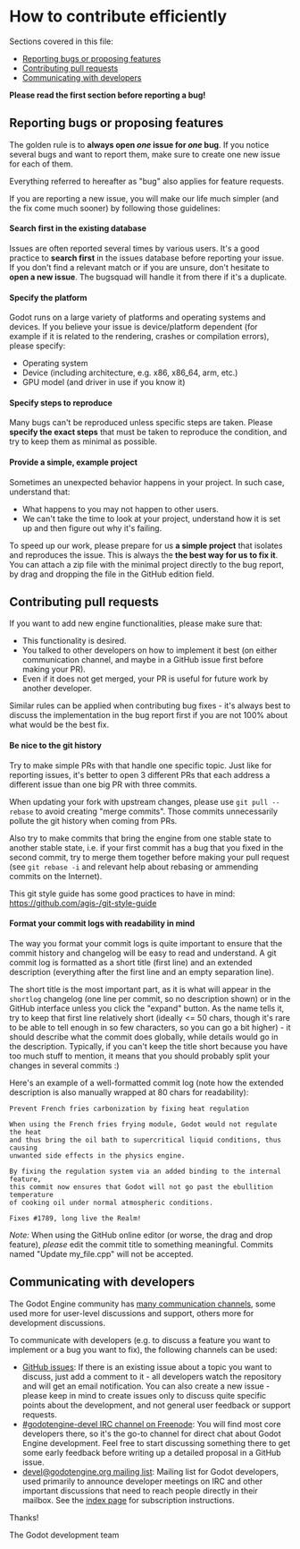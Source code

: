 # How to contribute efficiently

Sections covered in this file:

* [Reporting bugs or proposing features](#reporting-bugs-or-proposing-features)
* [Contributing pull requests](#contributing-pull-requests)
* [Communicating with developers](#communicating-with-developers)

**Please read the first section before reporting a bug!**

## Reporting bugs or proposing features

The golden rule is to **always open *one* issue for *one* bug**. If you notice several bugs and want to report them, make sure to create one new issue for each of them.

Everything referred to hereafter as "bug" also applies for feature requests.

If you are reporting a new issue, you will make our life much simpler (and the fix come much sooner) by following those guidelines:

#### Search first in the existing database

Issues are often reported several times by various users. It's a good practice to **search first** in the issues database before reporting your issue. If you don't find a relevant match or if you are unsure, don't hesitate to **open a new issue**. The bugsquad will handle it from there if it's a duplicate.

#### Specify the platform 
 
Godot runs on a large variety of platforms and operating systems and devices. If you believe your issue is device/platform dependent (for example if it is related to the rendering, crashes or compilation errors), please specify:
* Operating system
* Device (including architecture, e.g. x86, x86_64, arm, etc.)
* GPU model (and driver in use if you know it)

#### Specify steps to reproduce

Many bugs can't be reproduced unless specific steps are taken. Please **specify the exact steps** that must be taken to reproduce the condition, and try to keep them as minimal as possible.

#### Provide a simple, example project

Sometimes an unexpected behavior happens in your project. In such case, understand that:

* What happens to you may not happen to other users.
* We can't take the time to look at your project, understand how it is set up and then figure out why it's failing.
 
To speed up our work, please prepare for us **a simple project** that isolates and reproduces the issue. This is always the **the best way for us to fix it**. You can attach a zip file with the minimal project directly to the bug report, by drag and dropping the file in the GitHub edition field.

## Contributing pull requests

If you want to add new engine functionalities, please make sure that:

* This functionality is desired.
* You talked to other developers on how to implement it best (on either communication channel, and maybe in a GitHub issue first before making your PR).
* Even if it does not get merged, your PR is useful for future work by another developer.

Similar rules can be applied when contributing bug fixes - it's always best to discuss the implementation in the bug report first if you are not 100% about what would be the best fix.

#### Be nice to the git history

Try to make simple PRs with that handle one specific topic. Just like for reporting issues, it's better to open 3 different PRs that each address a different issue than one big PR with three commits.

When updating your fork with upstream changes, please use ``git pull --rebase`` to avoid creating "merge commits". Those commits unnecessarily pollute the git history when coming from PRs.

Also try to make commits that bring the engine from one stable state to another stable state, i.e. if your first commit has a bug that you fixed in the second commit, try to merge them together before making your pull request (see ``git rebase -i`` and relevant help about rebasing or ammending commits on the Internet).

This git style guide has some good practices to have in mind: https://github.com/agis-/git-style-guide

#### Format your commit logs with readability in mind

The way you format your commit logs is quite important to ensure that the commit history and changelog will be easy to read and understand. A git commit log is formatted as a short title (first line) and an extended description (everything after the first line and an empty separation line).

The short title is the most important part, as it is what will appear in the `shortlog` changelog (one line per commit, so no description shown) or in the GitHub interface unless you click the "expand" button. As the name tells it, try to keep that first line relatively short (ideally <= 50 chars, though it's rare to be able to tell enough in so few characters, so you can go a bit higher) - it should describe what the commit does globally, while details would go in the description. Typically, if you can't keep the title short because you have too much stuff to mention, it means that you should probably split your changes in several commits :)

Here's an example of a well-formatted commit log (note how the extended description is also manually wrapped at 80 chars for readability):

```
Prevent French fries carbonization by fixing heat regulation

When using the French fries frying module, Godot would not regulate the heat
and thus bring the oil bath to supercritical liquid conditions, thus causing
unwanted side effects in the physics engine.

By fixing the regulation system via an added binding to the internal feature,
this commit now ensures that Godot will not go past the ebullition temperature
of cooking oil under normal atmospheric conditions.

Fixes #1789, long live the Realm!
```

*Note:* When using the GitHub online editor (or worse, the drag and drop feature), *please* edit the commit title to something meaningful. Commits named "Update my_file.cpp" will not be accepted.

## Communicating with developers

The Godot Engine community has [many communication channels](https://godotengine.org/community), some used more for user-level discussions and support, others more for development discussions.

To communicate with developers (e.g. to discuss a feature you want to implement or a bug you want to fix), the following channels can be used:
- [GitHub issues](https://github.com/godotengine/godot/issues): If there is an existing issue about a topic you want to discuss, just add a comment to it - all developers watch the repository and will get an email notification. You can also create a new issue - please keep in mind to create issues only to discuss quite specific points about the development, and not general user feedback or support requests.
- [#godotengine-devel IRC channel on Freenode](https://webchat.freenode.net/?channels=godotengine-devel): You will find most core developers there, so it's the go-to channel for direct chat about Godot Engine development. Feel free to start discussing something there to get some early feedback before writing up a detailed proposal in a GitHub issue.
- [devel@godotengine.org mailing list](https://listengine.tuxfamily.org/godotengine.org/devel/): Mailing list for Godot developers, used primarily to announce developer meetings on IRC and other important discussions that need to reach people directly in their mailbox. See the [index page](https://listengine.tuxfamily.org/godotengine.org/devel/) for subscription instructions.

Thanks!

The Godot development team
